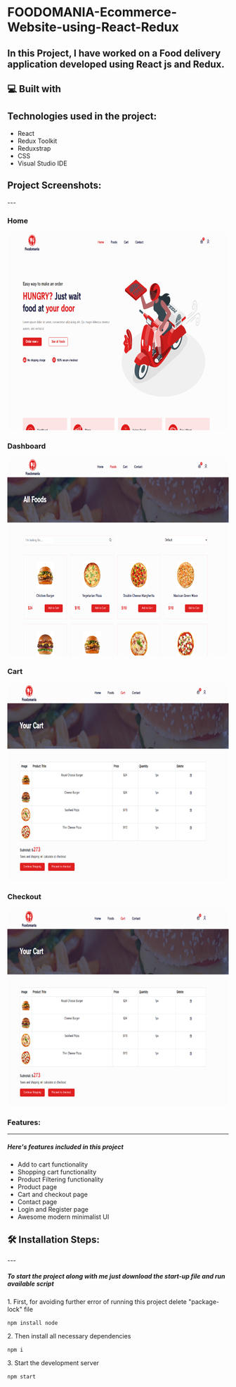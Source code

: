 # FOODOMANIA-Ecommerce-Website-using-React-Redux
In this Project, I have worked on a Food delivery application developed using React js and Redux.
---

<h2>💻 Built with</h2>

Technologies used in the project:
---

*   React
*   Redux Toolkit
*   Reduxstrap
*   CSS
*   Visual Studio IDE


<h2>Project Screenshots:</h2>
---

### Home
<img src="https://github.com/HarishRJ/Food-Delivery-Ecommerce-Website-using-React-Redux/blob/main/Screeenshots/Home.png" alt="project-screenshot" width="850" height="450/">

### Dashboard
<img src="https://github.com/HarishRJ/Food-Delivery-Ecommerce-Website-using-React-Redux/blob/main/Screeenshots/Foods.png" alt="project-screenshot" width="850" height="450/">

### Cart
<img src="https://github.com/HarishRJ/Food-Delivery-Ecommerce-Website-using-React-Redux/blob/main/Screeenshots/Cart.png" alt="project-screenshot" width="850" height="450/">

### Checkout
<img src="https://github.com/HarishRJ/Food-Delivery-Ecommerce-Website-using-React-Redux/blob/main/Screeenshots/Checkout.png" alt="project-screenshot" width="850" height="450/">


### Features:
---

##### Here's features included in this project

- Add to cart functionality
- Shopping cart functionality
- Product Filtering functionality
- Product page
- Cart and checkout page
- Contact page
- Login and Register page
- Awesome modern minimalist UI


<h2>🛠️ Installation Steps:</h2>
---

##### To start the project along with me just download the start-up file and run available script

<p>1. First, for avoiding further error of running this project delete "package-lock" file</p>

```
npm install node
```

<p>2. Then install all necessary dependencies</p>

```
npm i
```

<p>3. Start the development server</p>

```
npm start
```



